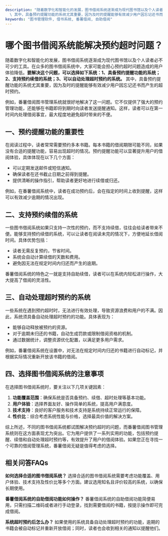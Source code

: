 ```yaml
---
description: "随着数字化和智能化的发展，图书借阅系统逐渐成为现代图书馆以及个人读者必不可少的工具。在众多的图书借阅系统中，大家可能会担心预约超时问题造成的用户体验降低。**要解决这个问题，可以选择如下系统：1、具备预约提醒功能的系统；2、支持预约续借的系统；3、可以自动处理超时预约的系统。**\
  \ 其中，具备预约提醒功能的系统尤其重要，因为及时的提醒能够有效减少用户因忘记还书而产生的超时预约。"
keywords: "图书管理软件, 借书系统, 番薯借阅, 自助借阅"
---
```

# 哪个图书借阅系统能解决预约超时问题？

随着数字化和智能化的发展，图书借阅系统逐渐成为现代图书馆以及个人读者必不可少的工具。在众多的图书借阅系统中，大家可能会担心预约超时问题造成的用户体验降低。**要解决这个问题，可以选择如下系统：1、具备预约提醒功能的系统；2、支持预约续借的系统；3、可以自动处理超时预约的系统。** 其中，具备预约提醒功能的系统尤其重要，因为及时的提醒能够有效减少用户因忘记还书而产生的超时预约。

例如，番薯借阅图书管理系统就很好地解决了这一问题。它不仅提供了强大的预约管理功能，还能够在书籍即将到期时向读者发送提醒通知。这样，读者可以在第一时间内处理借阅事宜，最大程度地避免超时带来的不便。

## **一、预约提醒功能的重要性**

在阅读过程中，读者常常需要预约多本书籍。每本书籍的借阅期限可能不同，如果没有合适的提醒功能，容易出现超时的情况。预约提醒功能可以显著提升用户的借阅体验，具体体现在以下几个方面：

- 可以定期发送邮件或短信通知。
- 确保读者在还书截止日期之前得到提醒。
- 提供清晰的操作指引，帮助读者更好地进行续借或归还。

例如，在番薯借阅系统中，读者在成功预约后，会在指定的时间上收到提醒，这样可以有效减少逾期的情况出现。

## **二、支持预约续借的系统**

一些图书借阅系统如果只支持一次性的预约，而不支持续借，往往会给读者带来不便。能够支持预约续借的系统，可以让读者在阅读未完的情况下，方便地延长借阅时间。具体优势包括：

- 读者无需反复预约，节省时间。
- 系统会自动计算续借的天数和费用。
- 避免因无法在规定时间内归还而产生的逾期。

番薯借阅系统的特色之一就是支持自助续借，读者可以在系统内轻松进行操作，大大提高了借阅的灵活性。

## **三、自动处理超时预约的系统**

一些系统在遇到预约超时时，无法进行有效处理，导致资源浪费和用户的不满。因此，系统须具备自动处理超时预约的功能。具体表现为：

- 能够自动释放被预约的资源。
- 对于逾期未归还的书籍，自动生成罚款或限制借阅资格的机制。
- 通过数据统计，调整资源优化配置，以满足更多用户需求。

例如，番薯借阅系统在设置中，对无法在规定时间内归还的书籍进行自动标记，并根据实际情况重新开放该书籍的借阅。

## **四、选择图书借阅系统的注意事项**

在选择图书借阅系统时，要关注以下几项关键因素：

1. **功能覆盖范围**：确保系统是否具备预约、续借、超时处理等基本功能。
2. **用户体验**：选择界面友好、操作简单的系统，提高用户满意度。
3. **技术支持**：良好的客户服务和技术支持是系统持续正常运行的保障。
4. **性价比**：综合考虑系统性能与价格，选择最具价值的解决方案。

综上所述，不同的图书借阅系统都试图解决预约超时的问题，而番薯借阅图书管理系统则在这方面表现尤为突出。它为用户提供了一系列实用的功能，包括预约提醒、续借和自动处理超时预约等，有效提升了用户的借阅体验。如果您正在寻找一个可靠的借阅管理系统，番薯借阅无疑是值得考虑的选择。

## 相关问答FAQs

**如何选择合适的图书借阅系统？**
选择合适的图书借阅系统需要考虑功能覆盖、用户体验、技术支持及性价比等多个方面。建议选用知名且评价较高的系统，以确保长期使用。

**番薯借阅系统的自助借阅功能如何操作？**
番薯借阅系统的自助借阅功能简便易用，只需扫描二维码或者进行手动登录，找到需要借阅的书籍，按提示操作即可完成借阅。

**系统超时预约后怎么办？**
如果使用的系统具备自动处理超时预约的功能，逾期的书籍会被自动标记并重新开放借阅；同时，读者也会收到相关的通知以提醒他们。
